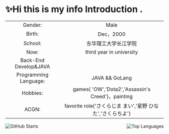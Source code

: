# ✨Hi this is my info Introduction .

<!--
**9AM751/9AM751** is a ✨ _special_ ✨ repository because its `README.md` (this file) appears on your GitHub profile.

Here are some ideas to get you started:

- 🔭 I’m currently working on ...
- 🌱 I’m currently learning ...
- 👯 I’m looking to collaborate on ...
- 🤔 I’m looking for help with ...
- 💬 Ask me about ...
- 📫 How to reach me: ...
- 😄 Pronouns: ...
- ⚡ Fun fact: ...
-->

|                       |                       |
|:---------------------:|:---------------------:|
|Gender:                |Male                   |
|Birth:                 |Dec，2000              |
|School:                |东华理工大学长江学院       |
|Now:                   |third year in university|
|Back-End Develop&JAVA|
|Programming Language:   |JAVA && GoLang        |
|Hobbies:               |games{ 'OW','Dota2','Assassin's Creed'}，painting|
|ACGN:                  |favorite role{'さくらじま まい','星野 ひなた','さくらちよ'}|


<img src="https://github-readme-stats.vercel.app/api?username=9AM751&show_icons=true&theme=radical&count_private=true&hide_title=true&hide_border=true&include_all_commits=true" alt="GitHub Starts"/>  <img align="right" src="https://github-readme-stats.vercel.app/api/top-langs/?username=9AM751&hide=pascal,html,CSS" alt="Top Languages"/>
